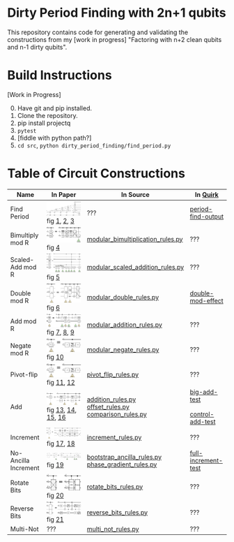 # Dirty Period Finding with 2n+1 qubits

This repository contains code for generating and validating the
constructions from my [work in progress]
"Factoring with n+2 clean qubits and n-1 dirty qubits".

# Build Instructions

[Work in Progress]

0. Have git and pip installed.
1. Clone the repository.
2. pip install projectq
3. `pytest`
4. [fiddle with python path?]
5. `cd src`, `python dirty_period_finding/find_period.py`

# Table of Circuit Constructions

| Name | In Paper | In Source | In [Quirk](http://algassert.com/quirk) |
| --- | --- | --- | --- |
| Find Period | ![3][3] <br> fig [1][1], [2][2], [3][3] | ??? | [period-find-output][quirk-period-find] |
| Bimultiply mod R | ![4][4] <br> fig [4][4] | [modular_bimultiplication_rules.py](src/dirty_period_finding/decompositions/modular_bimultiplication_rules.py) | ??? |
| Scaled-Add mod R | ![5][5] <br> fig [5][5] | [modular_scaled_addition_rules.py](src/dirty_period_finding/decompositions/modular_scaled_addition_rules.py) | ??? |
| Double mod R | ![6][6] <br> fig [6][6] | [modular_double_rules.py](src/dirty_period_finding/decompositions/modular_double_rules.py) | [double-mod-effect][quirk-double-mod] |
| Add mod R | ![8][8] <br> fig [7][7], [8][8], [9][9] | [modular_addition_rules.py](src/dirty_period_finding/decompositions/modular_addition_rules.py) | ??? |
| Negate mod R | ![10][10] <br> fig [10][10] | [modular_negate_rules.py](src/dirty_period_finding/decompositions/modular_negate_rules.py) | ??? |
| Pivot-flip | ![10][10] <br> fig [11][11], [12][12] | [pivot_flip_rules.py](src/dirty_period_finding/decompositions/pivot_flip_rules.py) | ??? |
| Add | ![12][12] <br> fig [13][13], [14][14], [15][15], [16][16] | [addition_rules.py](src/dirty_period_finding/decompositions/addition_rules.py) <br> [offset_rules.py](src/dirty_period_finding/decompositions/offset_rules.py) <br> [comparison_rules.py](src/dirty_period_finding/decompositions/comparison_rules.py) | [big-add-test][quirk-big-add] <br> <br> [control-add-test][quirk-controlled-add] |
| Increment | ![18][18] <br> fig [17][17], [18][18] | [increment_rules.py](src/dirty_period_finding/decompositions/increment_rules.py) | ??? |
| No-Ancilla Increment | ![19][19] <br> fig [19][19] | [bootstrap_ancilla_rules.py](src/dirty_period_finding/decompositions/bootstrap_ancilla_rules.py) <br> [phase_gradient_rules.py](src/dirty_period_finding/decompositions/phase_gradient_rules.py) | [full-increment-test][quirk-bootstrap] |
| Rotate Bits | ![20][20] <br> fig [20][20] | [rotate_bits_rules.py](src/dirty_period_finding/decompositions/rotate_bits_rules.py) | ??? |
| Reverse Bits | ![21][21] <br> fig [21][21] | [reverse_bits_rules.py](src/dirty_period_finding/decompositions/reverse_bits_rules.py) | ??? |
| Multi-Not | ??? | [multi_not_rules.py](src/dirty_period_finding/decompositions/multi_not_rules.py) | ??? |

[1]: doc/assets/shor-period-finding.png
[2]: doc/assets/shor-period-finding-solo-phase-qubit.png
[3]: doc/assets/shor-period-finding-solo-phase-qubit-double-register.png
[4]: doc/assets/controlled-modular-multiply.png
[5]: doc/assets/controlled-modular-multiply-accumulate.png
[6]: doc/assets/controlled-modular-double.png
[7]: doc/assets/mod-add-from-pivot-flip-bars.png
[8]: doc/assets/controlled-modular-addition.png
[9]: doc/assets/controlled-modular-offset.png
[10]: doc/assets/negate-mod.png
[11]: doc/assets/controlled-pivot-flip.png
[12]: doc/assets/controlled-const-pivot-flip.png
[13]: doc/assets/inline-adder.png
[14]: doc/assets/offset.png
[15]: doc/assets/inline-adder-into-large.png
[16]: doc/assets/controlled-addition.png
[17]: doc/assets/increment-many-dirty.png
[18]: doc/assets/controlled-increment-odd.png
[19]: doc/assets/ancilla-bootstrap.png
[20]: doc/assets/controlled-bit-rotate.png
[21]: doc/assets/controlled-reverse.png
[quirk-double-mod]: http://algassert.com/quirk#circuit=%7B%22cols%22%3A%5B%5B%22H%22%2C%22H%22%2C%22H%22%2C%22H%22%2C%22H%22%2C1%2C1%2C1%2C1%2C1%2C%22X%22%2C%22Counting4%22%5D%2C%5B%22inputA5%22%2C1%2C1%2C1%2C1%2C1%2C1%2C1%2C1%2C1%2C%22inputB5%22%2C1%2C1%2C1%2C1%2C%22%5EA%3E%3DB%22%5D%2C%5B%22inputA5%22%2C1%2C1%2C1%2C1%2C%22%2B%3DA5%22%5D%2C%5B1%2C1%2C1%2C1%2C1%2C1%2C1%2C1%2C1%2C1%2C1%2C1%2C1%2C1%2C1%2C%22%7C0%E2%9F%A9%E2%9F%A80%7C%22%5D%2C%5B%22~j9d3%22%2C%22~j9d3%22%2C%22~j9d3%22%2C%22~j9d3%22%2C%22~j9d3%22%2C1%2C1%2C1%2C1%2C1%2C%22~4o8m%22%2C%22~4o8m%22%2C%22~4o8m%22%2C%22~4o8m%22%2C%22~4o8m%22%5D%2C%5B1%2C1%2C1%2C1%2C1%2C%22~1bn5%22%2C%22~1bn5%22%2C%22~1bn5%22%2C%22~1bn5%22%2C%22~1bn5%22%2C1%2C1%2C1%2C1%2C1%2C%22%E2%80%A6%22%5D%2C%5B1%2C1%2C1%2C1%2C1%2C1%2C1%2C1%2C1%2C1%2C1%2C1%2C1%2C1%2C1%2C%22%E2%80%A6%22%5D%2C%5B1%2C1%2C1%2C1%2C1%2C%22-%3DA5%22%2C1%2C1%2C1%2C1%2C1%2C%22inputA4%22%5D%2C%5B1%2C1%2C1%2C1%2C1%2C%22dec5%22%5D%2C%5B1%2C1%2C1%2C1%2C1%2C%22%2B%3DA4%22%2C1%2C1%2C1%2C%22%E2%80%A2%22%2C1%2C%22inputA4%22%5D%2C%5B1%2C1%2C1%2C1%2C1%2C%22inc4%22%2C1%2C1%2C1%2C%22%E2%80%A2%22%5D%2C%5B1%2C1%2C1%2C1%2C1%2C1%2C1%2C1%2C1%2C%22X%22%5D%2C%5B1%2C1%2C1%2C1%2C1%2C%22%3C%3C5%22%5D%2C%5B1%2C1%2C1%2C1%2C1%2C1%2C1%2C1%2C1%2C1%2C1%2C1%2C1%2C1%2C1%2C%22%E2%80%A6%22%5D%2C%5B1%2C1%2C1%2C1%2C1%2C1%2C1%2C1%2C1%2C1%2C1%2C1%2C1%2C1%2C1%2C%22%E2%80%A6%22%5D%2C%5B1%2C1%2C1%2C1%2C%22~rska%22%2C1%2C1%2C1%2C1%2C1%2C1%2C1%2C%22~4o8m%22%5D%2C%5B%22Amps10%22%2C1%2C1%2C1%2C1%2C1%2C1%2C1%2C1%2C1%2C%22Chance5%22%5D%5D%2C%22gates%22%3A%5B%7B%22id%22%3A%22~4o8m%22%2C%22name%22%3A%22Mod%22%2C%22matrix%22%3A%22%7B%7B1%2C0%7D%2C%7B0%2C1%7D%7D%22%7D%2C%7B%22id%22%3A%22~rska%22%2C%22name%22%3A%22Effect%3A%22%2C%22matrix%22%3A%22%7B%7B1%2C0%2C0%2C0%7D%2C%7B0%2C1%2C0%2C0%7D%2C%7B0%2C0%2C1%2C0%7D%2C%7B0%2C0%2C0%2C1%7D%7D%22%7D%2C%7B%22id%22%3A%22~j9d3%22%2C%22name%22%3A%22In%22%2C%22matrix%22%3A%22%7B%7B1%2C0%7D%2C%7B0%2C1%7D%7D%22%7D%2C%7B%22id%22%3A%22~1bn5%22%2C%22name%22%3A%22Out%22%2C%22matrix%22%3A%22%7B%7B1%2C0%7D%2C%7B0%2C1%7D%7D%22%7D%5D%7D
[quirk-bootstrap]: http://algassert.com/quirk.html#circuit=%7B%22cols%22%3A%5B%5B1%2C1%2C%22~v845%22%2C%22~83kj%22%5D%2C%5B%22Counting7%22%5D%2C%5B%22QFT6%22%5D%2C%5B1%2C1%2C1%2C%22QFT4%22%5D%2C%5B%22%E2%80%A6%22%5D%2C%5B%22%E2%80%A6%22%5D%2C%5B%22%E2%80%A6%22%5D%2C%5B1%2C%22PhaseGradient6%22%5D%2C%5B%22~ua82%22%2C1%2C1%2C1%2C1%2C1%2C%22Z%5E-%C2%BD%22%5D%2C%5B1%2C1%2C1%2C1%2C1%2C1%2C%22H%22%5D%2C%5B%22%E2%80%A2%22%2C1%2C1%2C1%2C1%2C1%2C%22X%22%5D%2C%5B1%2C1%2C1%2C1%2C1%2C1%2C%22Z%5E-%C2%BC%22%5D%2C%5B1%2C%22%E2%80%A2%22%2C%22%E2%80%A2%22%2C%22%E2%80%A2%22%2C%22%E2%80%A2%22%2C%22%E2%80%A2%22%2C%22X%22%5D%2C%5B1%2C1%2C1%2C1%2C1%2C1%2C%22Z%5E%C2%BC%22%5D%2C%5B%22%E2%80%A2%22%2C1%2C1%2C1%2C1%2C1%2C%22X%22%5D%2C%5B1%2C1%2C1%2C1%2C1%2C1%2C%22Z%5E-%C2%BC%22%5D%2C%5B1%2C%22%E2%80%A2%22%2C%22%E2%80%A2%22%2C%22%E2%80%A2%22%2C%22%E2%80%A2%22%2C%22%E2%80%A2%22%2C%22X%22%5D%2C%5B%22inc6%22%5D%2C%5B1%2C1%2C1%2C1%2C1%2C1%2C%22Z%5E%C2%BC%22%5D%2C%5B1%2C%22PhaseUngradient6%22%5D%2C%5B1%2C1%2C1%2C1%2C1%2C1%2C%22Z%5E%C2%BD%22%5D%2C%5B1%2C1%2C1%2C1%2C1%2C1%2C%22H%22%5D%2C%5B%22%E2%80%A6%22%5D%2C%5B%22%E2%80%A6%22%5D%2C%5B%22%E2%80%A6%22%2C1%2C%22~f3fe%22%2C%22~vbq5%22%2C%22~80k%22%5D%2C%5B%22dec7%22%5D%2C%5B1%2C1%2C1%2C%22QFT%E2%80%A04%22%5D%2C%5B%22QFT%E2%80%A06%22%5D%2C%5B%22Uncounting7%22%5D%2C%5B1%2C1%2C%22~suog%22%2C%22~2e7l%22%2C%22~vbq5%22%5D%5D%2C%22gates%22%3A%5B%7B%22id%22%3A%22~mc6d%22%2C%22name%22%3A%22Z%5E2%5E-4%22%2C%22matrix%22%3A%22%7B%7B0.9951847-0.0980171i%2C0%7D%2C%7B0%2C0.9951847%2B0.0980171i%7D%7D%22%7D%2C%7B%22id%22%3A%22~25v0%22%2C%22name%22%3A%22Z%5E2%5E-5%22%2C%22matrix%22%3A%22%7B%7B0.9987955-0.0490677i%2C0%7D%2C%7B0%2C0.9987955%2B0.0490677i%7D%7D%22%7D%2C%7B%22id%22%3A%22~ua82%22%2C%22name%22%3A%22Z%5E2%5E-6%22%2C%22matrix%22%3A%22%7B%7B0.9996988-0.0245412i%2C0%7D%2C%7B0%2C0.9996988%2B0.0245412i%7D%7D%22%7D%2C%7B%22id%22%3A%22~suog%22%2C%22name%22%3A%22Off%22%2C%22matrix%22%3A%22%7B%7B1%2C0%7D%2C%7B0%2C1%7D%7D%22%7D%2C%7B%22id%22%3A%22~2e7l%22%2C%22name%22%3A%22Means%22%2C%22matrix%22%3A%22%7B%7B1%2C0%7D%2C%7B0%2C1%7D%7D%22%7D%2C%7B%22id%22%3A%22~vbq5%22%2C%22name%22%3A%22Correct%22%2C%22matrix%22%3A%22%7B%7B1%2C0%7D%2C%7B0%2C1%7D%7D%22%7D%2C%7B%22id%22%3A%22~v845%22%2C%22name%22%3A%22Test%22%2C%22matrix%22%3A%22%7B%7B1%2C0%7D%2C%7B0%2C1%7D%7D%22%7D%2C%7B%22id%22%3A%22~83kj%22%2C%22name%22%3A%22Vecs%22%2C%22matrix%22%3A%22%7B%7B1%2C0%7D%2C%7B0%2C1%7D%7D%22%7D%2C%7B%22id%22%3A%22~f3fe%22%2C%22name%22%3A%22Known%22%2C%22matrix%22%3A%22%7B%7B1%2C0%7D%2C%7B0%2C1%7D%7D%22%7D%2C%7B%22id%22%3A%22~80k%22%2C%22name%22%3A%22Inverse%22%2C%22matrix%22%3A%22%7B%7B1%2C0%7D%2C%7B0%2C1%7D%7D%22%7D%5D%7D
[quirk-controlled-add]: http://algassert.com/quirk.html#circuit=%7B%22cols%22%3A%5B%5B1%2C1%2C1%2C1%2C%22~fr5t%22%2C%22~m000%22%5D%2C%5B%22Counting11%22%5D%2C%5B%22Y%5Et%22%2C%22Y%5Et%22%2C%22Y%5Et%22%2C%22Y%5Et%22%2C%22Y%5Et%22%2C%22Y%5Et%22%2C%22Y%5Et%22%2C%22Y%5Et%22%2C%22Y%5Et%22%2C%22Y%5Et%22%2C%22Y%5Et%22%5D%2C%5B%22QFT8%22%5D%2C%5B1%2C1%2C1%2C1%2C1%2C%22QFT6%22%5D%2C%5B%22Chance11%22%5D%2C%5B%22%E2%80%A6%22%5D%2C%5B%22%E2%80%A6%22%5D%2C%5B%22%E2%80%A6%22%5D%2C%5B1%2C1%2C1%2C1%2C1%2C1%2C%22%3C%3C5%22%5D%2C%5B1%2C%22inputA5%22%2C1%2C1%2C1%2C1%2C%22%2B%3DA5%22%5D%2C%5B%22%E2%80%A2%22%2C1%2C1%2C1%2C1%2C1%2C%22X%22%2C%22X%22%2C%22X%22%2C%22X%22%2C%22X%22%5D%2C%5B1%2C%22inputA5%22%2C1%2C1%2C1%2C1%2C%22-%3DA5%22%5D%2C%5B%22%E2%80%A2%22%2C1%2C1%2C1%2C1%2C1%2C%22X%22%2C%22X%22%2C%22X%22%2C%22X%22%2C%22X%22%5D%2C%5B1%2C1%2C1%2C1%2C1%2C1%2C%22%3E%3E5%22%5D%2C%5B%22%E2%80%A6%22%5D%2C%5B%22%E2%80%A6%22%5D%2C%5B%22%E2%80%A6%22%2C1%2C1%2C1%2C%22~bg74%22%2C%22~3egi%22%2C%22~vei%22%5D%2C%5B%22%E2%80%A2%22%2C%22inputA5%22%2C1%2C1%2C1%2C1%2C%22-%3DA4%22%5D%2C%5B1%2C1%2C1%2C1%2C1%2C%22QFT%E2%80%A06%22%5D%2C%5B%22QFT%E2%80%A08%22%5D%2C%5B%22Y%5E-t%22%2C%22Y%5E-t%22%2C%22Y%5E-t%22%2C%22Y%5E-t%22%2C%22Y%5E-t%22%2C%22Y%5E-t%22%2C%22Y%5E-t%22%2C%22Y%5E-t%22%2C%22Y%5E-t%22%2C%22Y%5E-t%22%2C%22Y%5E-t%22%5D%2C%5B%22Uncounting11%22%5D%2C%5B1%2C1%2C1%2C1%2C%22~9re4%22%2C%22~fr5l%22%2C%22~3egi%22%5D%5D%2C%22gates%22%3A%5B%7B%22id%22%3A%22~9re4%22%2C%22name%22%3A%22Off%22%2C%22matrix%22%3A%22%7B%7B1%2C0%7D%2C%7B0%2C1%7D%7D%22%7D%2C%7B%22id%22%3A%22~fr5l%22%2C%22name%22%3A%22Means%22%2C%22matrix%22%3A%22%7B%7B1%2C0%7D%2C%7B0%2C1%7D%7D%22%7D%2C%7B%22id%22%3A%22~3egi%22%2C%22name%22%3A%22Correct%22%2C%22matrix%22%3A%22%7B%7B1%2C0%7D%2C%7B0%2C1%7D%7D%22%7D%2C%7B%22id%22%3A%22~bg74%22%2C%22name%22%3A%22Known%22%2C%22matrix%22%3A%22%7B%7B1%2C0%7D%2C%7B0%2C1%7D%7D%22%7D%2C%7B%22id%22%3A%22~vei%22%2C%22name%22%3A%22Inverse%22%2C%22matrix%22%3A%22%7B%7B1%2C0%7D%2C%7B0%2C1%7D%7D%22%7D%2C%7B%22id%22%3A%22~fr5t%22%2C%22name%22%3A%22Test%22%2C%22matrix%22%3A%22%7B%7B1%2C0%7D%2C%7B0%2C1%7D%7D%22%7D%2C%7B%22id%22%3A%22~m000%22%2C%22name%22%3A%22Vecs%22%2C%22matrix%22%3A%22%7B%7B1%2C0%7D%2C%7B0%2C1%7D%7D%22%7D%5D%7D
[quirk-big-add]: http://algassert.com/quirk.html#circuit=%7B%22cols%22%3A%5B%5B%22Counting13%22%5D%2C%5B%22Y%5Et%22%2C%22Y%5Et%22%2C%22Y%5Et%22%2C%22Y%5Et%22%2C%22Y%5Et%22%2C%22Y%5Et%22%2C%22Y%5Et%22%2C%22Y%5Et%22%2C%22Y%5Et%22%2C%22Y%5Et%22%2C%22Y%5Et%22%2C%22Y%5Et%22%2C%22Y%5Et%22%5D%2C%5B%22QFT7%22%5D%2C%5B1%2C1%2C1%2C%22QFT10%22%5D%2C%5B%22Chance13%22%5D%2C%5B%22%E2%80%A6%22%5D%2C%5B%22%E2%80%A6%22%5D%2C%5B1%2C1%2C1%2C1%2C%22%E2%80%A2%22%2C%22dec8%22%5D%2C%5B1%2C1%2C1%2C1%2C%22%E2%80%A2%22%2C1%2C1%2C1%2C1%2C%22inc4%22%5D%2C%5B1%2C1%2C1%2C1%2C%22%E2%80%A2%22%2C%22X%22%5D%2C%5B%22Swap%22%2C1%2C1%2C1%2C%22Swap%22%2C%22%E2%80%A2%22%5D%2C%5B1%2C1%2C1%2C1%2C%22%E2%80%A2%22%2C1%2C%22X%22%5D%2C%5B1%2C%22Swap%22%2C1%2C1%2C%22Swap%22%2C1%2C%22%E2%80%A2%22%5D%2C%5B1%2C1%2C1%2C1%2C%22%E2%80%A2%22%2C1%2C1%2C%22X%22%5D%2C%5B1%2C1%2C%22Swap%22%2C1%2C%22Swap%22%2C1%2C1%2C%22%E2%80%A2%22%5D%2C%5B1%2C1%2C1%2C1%2C%22%E2%80%A2%22%2C1%2C1%2C1%2C%22X%22%5D%2C%5B1%2C1%2C1%2C%22Swap%22%2C%22Swap%22%2C1%2C1%2C1%2C%22%E2%80%A2%22%5D%2C%5B1%2C1%2C1%2C1%2C%22%E2%80%A2%22%2C1%2C1%2C1%2C1%2C%22inc4%22%5D%2C%5B1%2C1%2C1%2C%22Swap%22%2C%22Swap%22%2C1%2C1%2C1%2C%22%E2%80%A2%22%5D%2C%5B1%2C1%2C1%2C%22%E2%80%A2%22%2C1%2C1%2C1%2C1%2C%22X%22%5D%2C%5B1%2C1%2C%22Swap%22%2C1%2C%22Swap%22%2C1%2C1%2C%22%E2%80%A2%22%5D%2C%5B1%2C1%2C%22%E2%80%A2%22%2C1%2C1%2C1%2C1%2C%22X%22%5D%2C%5B1%2C%22Swap%22%2C1%2C1%2C%22Swap%22%2C1%2C%22%E2%80%A2%22%5D%2C%5B1%2C%22%E2%80%A2%22%2C1%2C1%2C1%2C1%2C%22X%22%5D%2C%5B%22Swap%22%2C1%2C1%2C1%2C%22Swap%22%2C%22%E2%80%A2%22%5D%2C%5B%22%E2%80%A2%22%2C1%2C1%2C1%2C1%2C%22X%22%5D%2C%5B%22%E2%80%A6%22%5D%2C%5B%22%E2%80%A6%22%5D%2C%5B%22inputA5%22%2C1%2C1%2C1%2C1%2C%22-%3DA8%22%5D%2C%5B1%2C1%2C1%2C%22QFT%E2%80%A010%22%5D%2C%5B%22QFT%E2%80%A07%22%5D%2C%5B%22Y%5E-t%22%2C%22Y%5E-t%22%2C%22Y%5E-t%22%2C%22Y%5E-t%22%2C%22Y%5E-t%22%2C%22Y%5E-t%22%2C%22Y%5E-t%22%2C%22Y%5E-t%22%2C%22Y%5E-t%22%2C%22Y%5E-t%22%2C%22Y%5E-t%22%2C%22Y%5E-t%22%2C%22Y%5E-t%22%5D%2C%5B%22Uncounting13%22%5D%5D%7D
[quirk-period-find]: http://algassert.com/quirk#circuit=%7B%22cols%22%3A%5B%5B1%2C1%2C1%2C1%2C1%2C1%2C1%2C1%2C1%2C1%2C%22~mdaf%22%2C1%2C1%2C1%2C%22~h1nm%22%5D%2C%5B1%2C1%2C1%2C1%2C1%2C1%2C1%2C1%2C1%2C1%2C%7B%22id%22%3A%22setR%22%2C%22arg%22%3A55%7D%2C1%2C1%2C1%2C%7B%22id%22%3A%22setB%22%2C%22arg%22%3A26%7D%5D%2C%5B%5D%2C%5B%22H%22%2C%22H%22%2C%22H%22%2C%22H%22%2C%22H%22%2C%22H%22%2C%22H%22%2C%22H%22%2C%22H%22%2C%22H%22%2C%22X%22%5D%2C%5B%22inputA10%22%2C1%2C1%2C1%2C1%2C1%2C1%2C1%2C1%2C1%2C%22*BToAmodR6%22%5D%2C%5B%22QFT%E2%80%A010%22%5D%2C%5B%22Chance10%22%2C1%2C1%2C1%2C1%2C1%2C1%2C1%2C1%2C1%2C%22Chance6%22%5D%5D%2C%22gates%22%3A%5B%7B%22id%22%3A%22~h1nm%22%2C%22name%22%3A%22guess%3A%22%2C%22matrix%22%3A%22%7B%7B1%2C0%2C0%2C0%7D%2C%7B0%2C1%2C0%2C0%7D%2C%7B0%2C0%2C1%2C0%7D%2C%7B0%2C0%2C0%2C1%7D%7D%22%7D%2C%7B%22id%22%3A%22~mdaf%22%2C%22name%22%3A%22input%3A%22%2C%22matrix%22%3A%22%7B%7B1%2C0%2C0%2C0%7D%2C%7B0%2C1%2C0%2C0%7D%2C%7B0%2C0%2C1%2C0%7D%2C%7B0%2C0%2C0%2C1%7D%7D%22%7D%5D%7D
